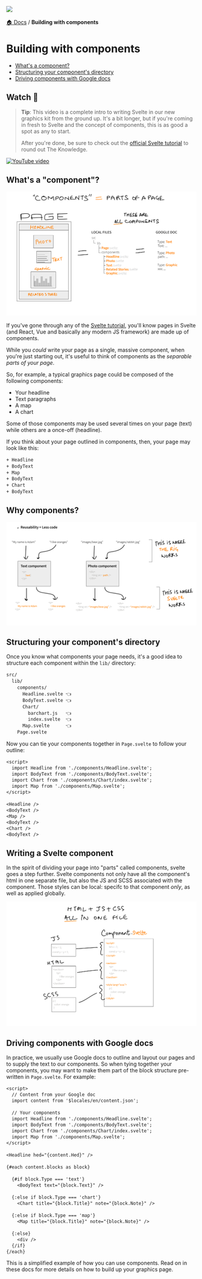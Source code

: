 ![](https://graphics.thomsonreuters.com/style-assets/images/logos/reuters-graphics-logo/svg/graphics-logo-color-dark.svg)

[🏠 Docs](https://github.com/reuters-graphics/bluprint_graphics-kit/blob/master/docs/developers/README.md) / **Building with components**


# Building with components

- [What's a component?](#whats-a-component)
- [Structuring your component's directory](#structuring-your-components-directory)
- [Driving components with Google docs](#driving-components-with-google-docs)

## Watch 🎥 

> **Tip**: This video is a complete intro to writing Svelte in our new graphics kit from the ground up. It's a bit longer, but if you're coming in fresh to Svelte and the concept of components, this is as good a spot as any to start.
> 
> After you're done, be sure to check out the [official Svelte tutorial](https://svelte.dev/tutorial/basics) to round out The Knowledge.

[![YouTube video](https://img.youtube.com/vi/VTtDTiuY2w4/0.jpg)](https://www.youtube.com/watch?v=VTtDTiuY2w4)


## What's a "component"?

![](../../src/statics/images/docs-ai-ps/what-is.jpg "Components are parts of a page")

If you've gone through any of the [Svelte tutorial](https://svelte.dev/tutorial/basics), you'll know pages in Svelte (and React, Vue and basically any modern JS framework) are made up of components.

While you _could_ write your page as a single, massive component, when you're just starting out, it's useful to think of components as the _separable parts of your page_.

So, for example, a typical graphics page could be composed of the following components:
- Your headline
- Text paragraphs
- A map
- A chart

Some of those components may be used several times on your page (text) while others are a once-off (headline).

If you think about your page outlined in components, then, your page may look like this:

```bash
+ Headline
+ BodyText
+ Map
+ BodyText
+ Chart
+ BodyText
```

## Why components?
![](../../src/statics/images/docs-ai-ps/reusability.jpg "Reusability of code")

## Structuring your component's directory

Once you know what components your page needs, it's a good idea to structure each component within the `lib/` directory:

```bash
src/
  lib/
    components/
      Headline.svelte 👈
      BodyText.svelte 👈
      Chart/
        barchart.js   👈
        index.svelte  👈
      Map.svelte      👈
    Page.svelte
```

Now you can tie your components together in `Page.svelte` to follow your outline:

```svelte
<script>
  import Headline from './components/Headline.svelte';
  import BodyText from './components/BodyText.svelte';
  import Chart from './components/Chart/index.svelte';
  import Map from './components/Map.svelte';
</script>

<Headline />
<BodyText />
<Map />
<BodyText />
<Chart />
<BodyText />
```

## Writing a Svelte component

In the spirit of dividing your page into "parts" called components, svelte goes a step further.
Svelte components not only have all the component's html in one separate file, but also the JS and SCSS associated with the component.
Those styles can be local: specifc to that component *only*, as well as applied globally.

![](../../src/statics/images/docs-ai-ps/structure-of-a-component.jpg "Structure of a svelte component")


## Driving components with Google docs

In practice, we usually use Google docs to outline and layout our pages and to supply the text to our components. So when tying together your components, you may want to make them part of the block structure pre-written in `Page.svelte`. For example:

```svelte
<script>
  // Content from your Google doc
  import content from '$locales/en/content.json';
  
  // Your components
  import Headline from './components/Headline.svelte';
  import BodyText from './components/BodyText.svelte';
  import Chart from './components/Chart/index.svelte';
  import Map from './components/Map.svelte';
</script>

<Headline hed="{content.Hed}" />

{#each content.blocks as block}

  {#if block.Type === 'text'}
    <BodyText text="{block.Text}" />

  {:else if block.Type === 'chart'}
    <Chart title="{block.Title}" note="{block.Note}" />
  
  {:else if block.Type === 'map'}
    <Map title="{block.Title}" note="{block.Note}" />

  {:else}
    <div />
  {/if}
{/each}
```

This is a simplified example of how you can use components. Read on in these docs for more details on how to build up your graphics page.
